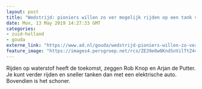 ```yaml
---
layout: post
title: "Wedstrijd: pioniers willen zo ver mogelijk rijden op een tank vol met waterstof"
date: Mon, 13 May 2019 14:27:33 GMT
categories: 
- zuid-holland 
- gouda 
externe_link: "https://www.ad.nl/gouda/wedstrijd-pioniers-willen-zo-ver-mogelijk-rijden-op-een-tank-vol-met-waterstof~a33b8dae/"
feature_image: "https://images4.persgroep.net/rcs/ZE39e0w0KndSnVilTtZ4v2NKtEY/diocontent/147585798/_fitwidth/400/?appId=21791a8992982cd8da851550a453bd7f&quality=0.7"
---
```


Rijden op waterstof heeft de toekomst, zeggen Rob Knop en Arjan de Putter. Je kunt verder rijden en sneller tanken dan met een elektrische auto. Bovendien is het schoner.
